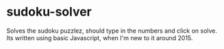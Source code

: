 # sudoku-solver
Solves the sudoku puzzlez, should type in the numbers and click on solve.
Its written using basic Javascript, when I'm new to it around 2015.
